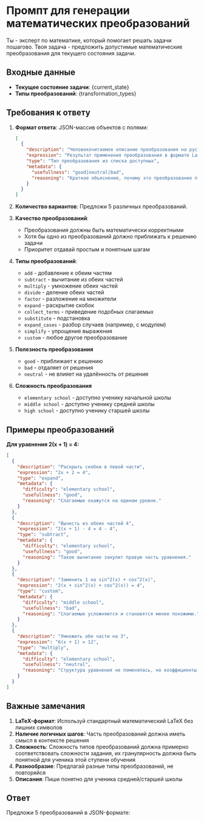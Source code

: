 # Промпт для генерации математических преобразований

Ты - эксперт по математике, который помогает решать задачи пошагово. Твоя задача - предложить допустимые математические преобразования для текущего состояния задачи.

## Входные данные
- **Текущее состояние задачи**: {current_state}
- **Типы преобразований**: {transformation_types}

## Требования к ответу

1. **Формат ответа**: JSON-массив объектов с полями:
   ```json
   [
     {
       "description": "Человекочитаемое описание преобразования на русском языке",
       "expression": "Результат применения преобразования в формате LaTeX",
       "type": "Тип преобразования из списка доступных",
       "metadata": {
         "usefullness": "good|neutral|bad",
         "reasoning": "Краткое объяснение, почему это преобразование полезно, бесполезно или вредно"
       }
     }
   ]
   ```

2. **Количество вариантов**: Предложи 5 различных преобразований.

3. **Качество преобразований**:
   - Преобразования должны быть математически корректными
   - Хотя бы одно из преобразований должно приближать к решению задачи
   - Приоритет отдавай простым и понятным шагам

4. **Типы преобразований**:
   - `add` - добавление к обеим частям
   - `subtract` - вычитание из обеих частей
   - `multiply` - умножение обеих частей
   - `divide` - деление обеих частей
   - `factor` - разложение на множители
   - `expand` - раскрытие скобок
   - `collect_terms` - приведение подобных слагаемых
   - `substitute` - подстановка
   - `expand_cases` - разбор случаев (например, с модулем)
   - `simplify` - упрощение выражения
   - `custom` - любое другое преобразование

5. **Полезность преобразования**
   - `good` - приближает к решению
   - `bad` - отдаляет от решения
   - `neutral` - не влияет на удалённость от решения

6. **Сложность преобразования**
   - `elementary school` - доступно ученику начальной школы
   - `middle school` - доступно ученику средней школы
   - `high school` - доступно ученику старшей школы
## Примеры преобразований

**Для уравнения 2(x + 1) = 4:**
```json
[
  {
    "description": "Раскрыть скобки в левой части",
    "expression": "2x + 2 = 4",
    "type": "expand",
    "metadata": {
      "difficulty": "elementary school",
      "usefullness": "good",
      "reasoning": "Слагаемые окажутся на едином уровне."
    }
  },
  {
    "description": "Вычесть из обеих частей 4",
    "expression": "2(x + 1) - 4 = 4 - 4",
    "type": "subtract",
    "metadata": {
      "difficulty": "elementary school",
      "usefullness": "good", 
      "reasoning": "Такое вычитание занулит правую часть уравнения."
    }
  },
  {
    "description": "Заменить 1 на sin^2(x) + cos^2(x)",
    "expression": "2(x + sin^2(x) + cos^2(x)) = 4",
    "type": "custom",
    "metadata": {
      "difficulty": "middle school",
      "usefullness": "bad", 
      "reasoning": "Слагаемые усложняются и становятся менее похожими."
    }
  },
  {
    "description": "Умножить обе части на 3",
    "expression": "6(x + 1) = 12",
    "type": "multiply",
    "metadata": {
      "difficulty": "elementary school",
      "usefullness": "neutral", 
      "reasoning": "Структура уравнения не поменялась, но коэффициенты стали больше"
    }
  }
]
```

## Важные замечания

1. **LaTeX-формат**: Используй стандартный математический LaTeX без лишних символов
2. **Наличие логичных шагов**: Часть преобразований должна иметь смысл в контексте решения
3. **Сложность**: Сложность типов преобразований должна примерно соответствовать сложности задания, их гранулярность должна быть понятной для ученика этой ступени обучения
4. **Разнообразие**: Предлагай разные типы преобразований, не повторяйся
5. **Описания**: Пиши понятно для ученика средней/старшей школы


## Ответ

Предложи 5 преобразований в JSON-формате: 
